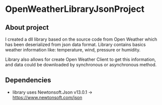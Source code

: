 # OpenWeatherLibraryJsonProject

## About project

I created a dll library based on the source code from Open Weather which has been deserialized from json data format. Library contains basics weather information like: temperature, wind, pressure or humidity. 

Library also allows for create Open Weather Client to get this information, and data could be downloaded by synchronous or asynchronous method. 

## Dependencies
- library uses Newtonsoft.Json v13.0.1 -> https://www.newtonsoft.com/json 
